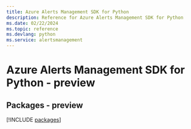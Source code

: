 ```yaml
---
title: Azure Alerts Management SDK for Python
description: Reference for Azure Alerts Management SDK for Python
ms.date: 02/22/2024
ms.topic: reference
ms.devlang: python
ms.service: alertsmanagement
---
```

# Azure Alerts Management SDK for Python - preview
## Packages - preview
[!INCLUDE [packages](alerts-management-index.md)]